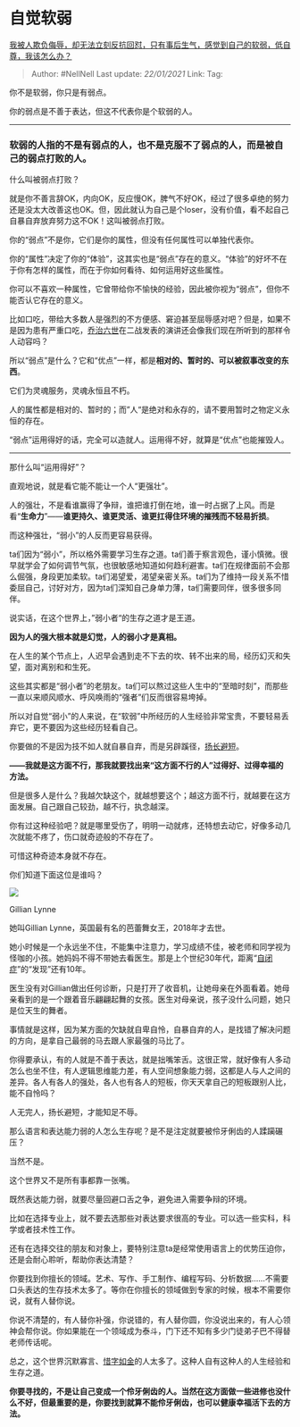 # 自觉软弱
[我被人欺负侮辱，却无法立刻反抗回怼，只有事后生气，感觉到自己的软弱，低自尊，我该怎么办？](https://www.zhihu.com/question/445710150/answer/2317848626)

> Author: #NellNell 
> Last update: *22/01/2021* 
> Link:
> Tag:   
  
你不是软弱，你只是有弱点。

你的弱点是不善于表达，但这不代表你是个软弱的人。

---

### 软弱的人指的不是有弱点的人，也不是克服不了弱点的人，而是被自己的弱点打败的人。

什么叫被弱点打败？

就是你不善言辞OK，内向OK，反应慢OK，脾气不好OK，经过了很多卓绝的努力还是没太大改善这也OK。但，因此就认为自己是个loser，没有价值，看不起自己自暴自弃放弃努力这不OK！这叫被弱点打败。

你的“弱点”不是你，它们是你的属性，但没有任何属性可以单独代表你。

你的“属性”决定了你的“体验”，这其实也是“弱点”存在的意义。“体验”的好坏不在于你有怎样的属性，而在于你如何看待、如何运用好这些属性。

你可以不喜欢一种属性，它曾带给你不愉快的经验，因此被你视为“弱点”，但你不能否认它存在的意义。

比如口吃，带给大多数人是强烈的不方便感、窘迫甚至屈辱感对吧？但是，如果不是因为患有严重口吃，[乔治六世](https://www.zhihu.com/search?q=%E4%B9%94%E6%B2%BB%E5%85%AD%E4%B8%96&search_source=Entity&hybrid_search_source=Entity&hybrid_search_extra=%7B%22sourceType%22%3A%22answer%22%2C%22sourceId%22%3A2317848626%7D)在二战发表的演讲还会像我们现在所听到的那样令人动容吗？

所以“弱点”是什么？它和“优点”一样，都是**相对的、暂时的、可以被叙事改变的东西**。

它们为灵魂服务，灵魂永恒且不朽。

人的属性都是相对的、暂时的；而”人“是绝对和永存的，请不要用暂时之物定义永恒的存在。

“弱点”运用得好的话，完全可以造就人。运用得不好，就算是“优点”也能摧毁人。

---

那什么叫“运用得好”？

直观地说，就是看它能不能让一个人“更强壮”。

人的强壮，不是看谁赢得了争辩，谁把谁打倒在地，谁一时占据了上风。而是看“**生命力**”——**谁更持久、谁更灵活、谁更扛得住环境的摧残而不轻易折损**。

而这种强壮，“弱小”的人反而更容易获得。

ta们因为“弱小”，所以格外需要学习生存之道。ta们善于察言观色，谨小慎微。很早就学会了如何调节气氛，也很敏感地知道如何趋利避害。ta们在规律面前不会那么倔强，身段更加柔软。ta们渴望爱，渴望亲密关系。ta们为了维持一段关系不惜委屈自己，讨好对方，因为ta们深知自己身单力薄，ta们需要同伴，很多很多同伴。

说实话，在这个世界上，”弱小者“的生存之道才是王道。

**因为人的强大根本就是幻觉，人的弱小才是真相。**

在人生的某个节点上，人迟早会遇到走不下去的坎、转不出来的局，经历幻灭和失望，面对离别和和生死。

这些其实都是“弱小者”的老朋友。ta们可以熬过这些人生中的“至暗时刻”，而那些一直以来顺风顺水、呼风唤雨的“强者”们反而很容易垮掉。

所以对自觉“弱小”的人来说，在“软弱”中所经历的人生经验非常宝贵，不要轻易丢弃它，更不要因为这些经历轻看自己。

你要做的不是因为技不如人就自暴自弃，而是另辟蹊径，[扬长避短](https://www.zhihu.com/search?q=%E6%89%AC%E9%95%BF%E9%81%BF%E7%9F%AD&search_source=Entity&hybrid_search_source=Entity&hybrid_search_extra=%7B%22sourceType%22%3A%22answer%22%2C%22sourceId%22%3A2317848626%7D)。

**——我就是这方面不行，那我就要找出来“这方面不行的人”过得好、过得幸福的方法。**

但是很多人是什么？我越欠缺这个，就越想要这个；越这方面不行，就越要在这方面发展。自己跟自己较劲，越不行，执念越深。

你有过这种经验吧？就是哪里受伤了，明明一动就疼，还特想去动它，好像多动几次就能不疼了，伤口就奇迹般的不存在了。

可惜这种奇迹本身就不存在。

你们知道下面这位是谁吗？

![](https://pic2.zhimg.com/50/v2-c372149d878c00c427038d91d44c1adc_720w.jpg?source=1940ef5c)

Gillian Lynne

她叫Gillian Lynne，英国最有名的芭蕾舞女王，2018年才去世。

她小时候是一个永远坐不住，不能集中注意力，学习成绩不佳，被老师和同学视为怪咖的小孩。她妈妈不得不带她去看医生。那是上个世纪30年代，距离“[自闭症](https://www.zhihu.com/search?q=%E8%87%AA%E9%97%AD%E7%97%87&search_source=Entity&hybrid_search_source=Entity&hybrid_search_extra=%7B%22sourceType%22%3A%22answer%22%2C%22sourceId%22%3A2317848626%7D)”的“发现”还有10年。

医生没有对Gillian做出任何诊断，只是打开了收音机，让她母亲在外面看着。她母亲看到的是一个跟着音乐翩翩起舞的女孩。医生对母亲说，孩子没什么问题，她只是位天生的舞者。

事情就是这样，因为某方面的欠缺就自卑自怜，自暴自弃的人，是找错了解决问题的方向，是拿自己最弱的马去跟人家最强的马比了。

你得要承认，有的人就是不善于表达，就是拙嘴笨舌。这很正常，就好像有人多动怎么也坐不住，有人逻辑思维能力差，有人空间想象能力弱，这都是人与人之间的差异。各人有各人的强处，各人也有各人的短板，你天天拿自己的短板跟别人比，能不自怜吗？

人无完人，扬长避短，才能知足不辱。

那么语言和表达能力弱的人怎么生存呢？是不是注定就要被伶牙俐齿的人蹂躏碾压？

当然不是。

这个世界又不是所有事都靠一张嘴。

既然表达能力弱，就要尽量回避口舌之争，避免进入需要争辩的环境。

比如在选择专业上，就不要去选那些对表达要求很高的专业。可以选一些实科，科学或者技术性工作。

还有在选择交往的朋友和对象上，要特别注意ta是经常使用语言上的优势压迫你，还是会耐心聆听，帮助你表达清楚？

你要找到你擅长的领域。艺术、写作、手工制作、编程写码、分析数据……不需要口头表达的生存技术太多了。等你在你擅长的领域做到专家的时候，根本不需要你说，就有人替你说。

你说不清楚的，有人替你补强，你说错的，有人替你圆，你没说出来的，有人心领神会帮你说。你如果能在一个领域成为泰斗，门下还不知有多少门徒弟子巴不得替老师传话呢。

总之，这个世界沉默寡言、[惜字如金](https://www.zhihu.com/search?q=%E6%83%9C%E5%AD%97%E5%A6%82%E9%87%91&search_source=Entity&hybrid_search_source=Entity&hybrid_search_extra=%7B%22sourceType%22%3A%22answer%22%2C%22sourceId%22%3A2317848626%7D)的人太多了。这种人自有这种人的人生经验和生存之道。

**你要寻找的，不是让自己变成一个伶牙俐齿的人。当然在这方面做一些进修也没什么不好，但最重要的是，你要找到就算不能伶牙俐齿，也可以健康幸福活下去的方法。**